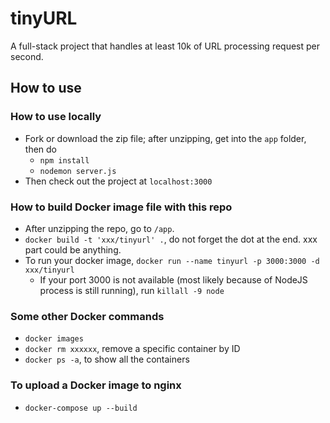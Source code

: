 # tinyURL
A full-stack project that handles at least 10k of URL processing request per second.

## How to use
### How to use locally
* Fork or download the zip file; after unzipping, get into the ```app``` folder, then do
    * ```npm install```
    * ```nodemon server.js```
* Then check out the project at ```localhost:3000```

### How to build Docker image file with this repo
* After unzipping the repo, go to ```/app```.
* ```docker build -t 'xxx/tinyurl' .```, do not forget the dot at the end. xxx part could be anything.
* To run your docker image, ```docker run --name tinyurl -p 3000:3000 -d xxx/tinyurl```
    * If your port 3000 is not available (most likely because of NodeJS process is still running), run ```killall -9 node```

### Some other Docker commands
* ```docker images```
* ```docker rm xxxxxx```, remove a specific container by ID
* ```docker ps -a```, to show all the containers

### To upload a Docker image to nginx
* ```docker-compose up --build```
